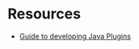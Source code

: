 # Resources

- [Guide to developing Java Plugins](https://maven.apache.org/guides/plugin/guide-java-plugin-development.html)
